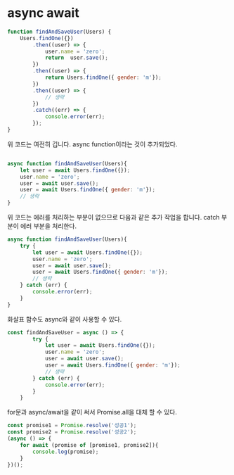 # async await

~~~javascript
function findAndSaveUser(Users) {
    Users.findOne({})
        .then((user) => {
            user.name = 'zero';
            return  user.save();
        })
        .then((user) => {
            return Users.findOne({ gender: 'm'});
        })
        .then((user) => {
            // 생략
        })
        .catch((err) => {
            console.error(err);
        });
}
~~~

위 코드는 여전히 깁니다. async function이라는 것이 추가되었다. 

~~~~javascript

async function findAndSaveUser(Users){
    let user = await Users.findOne({});
    user.name = 'zero';
    user = await user.save();
    user = await Users.findOne({ gender: 'm'});
    // 생략
}
~~~~

위 코드는 에러를 처리하는 부분이 없으므로 다음과 같은 추가 작업을 합니다. catch 부분이 에러 부분을 처리한다.

~~~javascript
async function findAndSaveUser(Users){
    try {
        let user = await Users.findOne({});
        user.name = 'zero';
        user = await user.save();
        user = await Users.findOne({ gender: 'm'});
        // 생략
    } catch (err) {
        console.error(err);
    }
}
~~~

화살표 함수도 async와 같이 사용할 수 있다. 

~~~javascript
const findAndSaveUser = async () => {
        try {
            let user = await Users.findOne({});
            user.name = 'zero';
            user = await user.save();
            user = await Users.findOne({ gender: 'm'});
            // 생략
        } catch (err) {
            console.error(err);
        }
    }

~~~

for문과 async/await을 같이 써서 Promise.all을 대체 할 수 있다. 

~~~javascript
const promise1 = Promise.resolve('성공1');
const promise2 = Promise.resolve('성공2');
(async () => {
    for await (promise of [promise1, promise2]){
        console.log(promise);
    }
})();
~~~

















